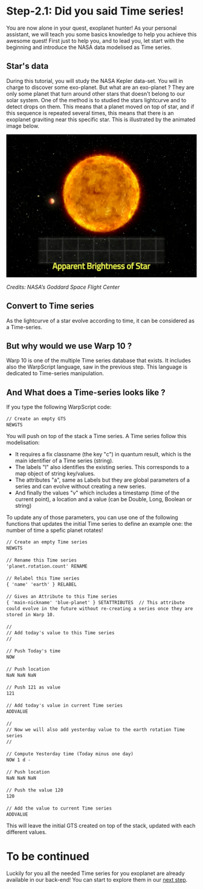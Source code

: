 # Step-2.1: Did you said Time series! 

You are now alone in your quest, exoplanet hunter! As your personal assistant, we will teach you some basics knowledge to help you achieve this awesome quest!
First just to help you, and to lead you, let start with the beginning and introduce the NASA data modelised as Time series.

## Star's data

During this tutorial, you will study the NASA Kepler data-set. You will in charge to discover some exo-planet. But what are an exo-planet ? They are only some planet that turn around other stars that doesn't belong to our solar system. One of the method is to studied the stars lightcurve and to detect drops on them. This means that a planet moved on top of star, and if this sequence is repeated several times, this means that there is an exoplanet graviting near this specific star. This is illustrated by the animated image below.

![Alt Text](/assets/img/transiting-exoplanet-with-brightness-graph-anim.gif)

*Credits: NASA’s Goddard Space Flight Center*

## Convert to Time series

As the lightcurve of a star evolve according to time, it can be considered as a Time-series.

## But why would we use Warp 10 ?

Warp 10 is one of the multiple Time series database that exists. It includes also the WarpScript language, saw in the previous step. This language is dedicated to Time-series manipulation.

## And What does a Time-series looks like ?

If you type the following WarpScript code: 

```
// Create an empty GTS
NEWGTS
```

You will push on top of the stack a Time series. A Time series follow this modelisation:

  - It requires a fix classname (the key "c") in quantum result, which is the main identifier of a Time series (string). 
  - The labels "l" also identifies the existing series. This corresponds to a map object of string key/values.
  - The attributes "a", same as Labels but they are global parameters of a series and can evolve without creating a new series.
  - And finally the values "v" which includes a timestamp (time of the current point), a location and a value (can be Double, Long, Boolean or string)

To update any of those parameters, you can use one of the following functions that updates the initial Time series to define an example one: the number of time a spefic planet rotates!

```
// Create an empty Time series
NEWGTS

// Rename this Time series
'planet.rotation.count' RENAME

// Relabel this Time series
{ 'name' 'earth' } RELABEL

// Gives an Attribute to this Time series
{ 'main-nickname' 'blue-planet' } SETATTRIBUTES  // This attribute could evolve in the future without re-creating a series once they are stored in Warp 10.

//
// Add today's value to this Time series
//

// Push Today's time
NOW 

// Push location
NaN NaN NaN 

// Push 121 as value 
121

// Add today's value in current Time series
ADDVALUE

//
// Now we will also add yesterday value to the earth rotation Time series
//

// Compute Yesterday time (Today minus one day)
NOW 1 d - 

// Push location
NaN NaN NaN 

// Push the value 120
120

// Add the value to current Time series
ADDVALUE
```

This will leave the initial GTS created on top of the stack, updated with each different values.

# To be continued

Luckily for you all the needed Time series for you exoplanet are already available in our back-end! You can start to explore them in our [next step](/step-2-Keplers-Data/2.2-Exploring-known-time-series/README.md).